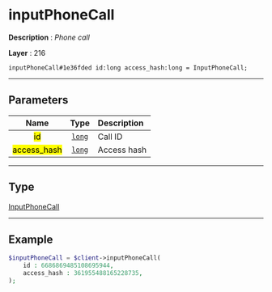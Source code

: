 # inputPhoneCall

**Description** : *Phone call*

**Layer** : 216

```tl
inputPhoneCall#1e36fded id:long access_hash:long = InputPhoneCall;
```

---

## Parameters

| Name | Type | Description |
| :---: | :---: | :--- |
| <mark>id</mark> | [`long`](type/long) | Call ID |
| <mark>access_hash</mark> | [`long`](type/long) | Access hash |

---

## Type

[InputPhoneCall](type/InputPhoneCall)

---

## Example

```php
$inputPhoneCall = $client->inputPhoneCall(
	id : 6686869485108695944,
	access_hash : 361955488165228735,
);
```